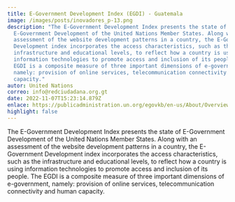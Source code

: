 ```yaml
---
title: E-Government Development Index (EGDI) - Guatemala
image: /images/posts/inovadores_p-13.png
description: "The E-Government Development Index presents the state of
  E-Government Development of the United Nations Member States. Along with an
  assessment of the website development patterns in a country, the E-Government
  Development index incorporates the access characteristics, such as the
  infrastructure and educational levels, to reflect how a country is using
  information technologies to promote access and inclusion of its people. The
  EGDI is a composite measure of three important dimensions of e-government,
  namely: provision of online services, telecommunication connectivity and human
  capacity."
autor: United Nations
correo: info@redciudadana.org.gt
date: 2022-11-07T15:23:14.879Z
enlace: https://publicadministration.un.org/egovkb/en-us/About/Overview/-E-Government-Development-Index
highlight: false
---
```

The E-Government Development Index presents the state of E-Government Development of the United Nations Member States. Along with an assessment of the website development patterns in a country, the E-Government Development index incorporates the access characteristics, such as the infrastructure and educational levels, to reflect how a country is using information technologies to promote access and inclusion of its people. The EGDI is a composite measure of three important dimensions of e-government, namely: provision of online services, telecommunication connectivity and human capacity.